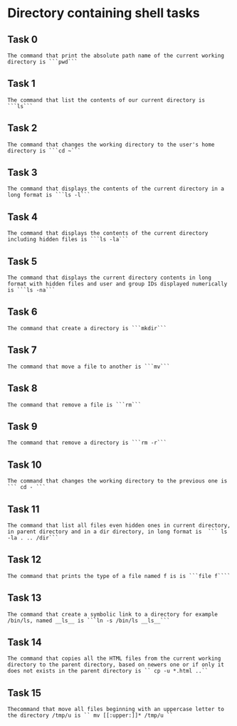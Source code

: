 # Directory containing shell tasks

## Task 0
	The command that print the absolute path name of the current working directory is ```pwd```

## Task 1
	The command that list the contents of our current directory is ```ls```

## Task 2
	The command that changes the working directory to the user's home directory is ```cd ~```

## Task 3
	The command that displays the contents of the current directory in a long format is ```ls -l```

## Task 4
	The command that displays the contents of the current directory including hidden files is ```ls -la```

## Task 5
	The command that displays the current directory contents in long format with hidden files and user and group IDs displayed numerically is ```ls -na```

## Task 6
	The command that create a directory is ```mkdir```

## Task 7
	The command that move a file to another is ```mv```

## Task 8 
	The command that remove a file is ```rm```

## Task 9
	The command that remove a directory is ```rm -r```

## Task 10
	The command that changes the working directory to the previous one is ``` cd - ```

## Task 11
	The command that list all files even hidden ones in current directory, in parent directory and in a dir directory, in long format is  ``` ls -la . .. /dir```

## Task 12
	The command that prints the type of a file named f is is ```file f````

## Task 13
	The command that create a symbolic link to a directory for example /bin/ls, named __ls__ is ```ln -s /bin/ls __ls__```


## Task 14
	The command that copies all the HTML files from the current working directory to the parent directory, based on newers one or if only it does not exists in the parent directory is `` cp -u *.html ..``

## Task 15
	Thecommand that move all files beginning with an uppercase letter to the directory /tmp/u is `` mv [[:upper:]]* /tmp/u ``
